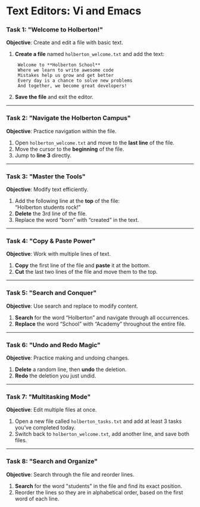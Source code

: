 # Text Editors: Vi and Emacs

### Task 1: "Welcome to Holberton!"
**Objective**: Create and edit a file with basic text.

1. **Create a file** named `holberton_welcome.txt` and add the text:  
   ```
    Welcome to **Holberton School**  
    Where we learn to write awesome code  
    Mistakes help us grow and get better  
    Every day is a chance to solve new problems  
    And together, we become great developers!
   ```
2. **Save the file** and exit the editor.

---

### Task 2: "Navigate the Holberton Campus"
**Objective**: Practice navigation within the file.

1. Open `holberton_welcome.txt` and move to the **last line** of the file.
2. Move the cursor to the **beginning** of the file.
3. Jump to **line 3** directly.

---

### Task 3: "Master the Tools"
**Objective**: Modify text efficiently.

1. Add the following line at the **top** of the file:  
   “Holberton students rock!”
2. **Delete** the 3rd line of the file.
3. Replace the word “born” with “created” in the text.

---

### Task 4: "Copy & Paste Power"
**Objective**: Work with multiple lines of text.

1. **Copy** the first line of the file and **paste** it at the bottom.
2. **Cut** the last two lines of the file and move them to the top.

---

### Task 5: "Search and Conquer"
**Objective**: Use search and replace to modify content.

1. **Search** for the word “Holberton” and navigate through all occurrences.
2. **Replace** the word “School” with “Academy” throughout the entire file.

---

### Task 6: "Undo and Redo Magic"
**Objective**: Practice making and undoing changes.

1. **Delete** a random line, then **undo** the deletion.
2. **Redo** the deletion you just undid.

---

### Task 7: "Multitasking Mode"
**Objective**: Edit multiple files at once.

1. Open a new file called `holberton_tasks.txt` and add at least 3 tasks you’ve completed today.
2. Switch back to `holberton_welcome.txt`, add another line, and save both files.

---

### Task 8: "Search and Organize"
**Objective**: Search through the file and reorder lines.

1. **Search** for the word "students" in the file and find its exact position.
2. Reorder the lines so they are in alphabetical order, based on the first word of each line.

